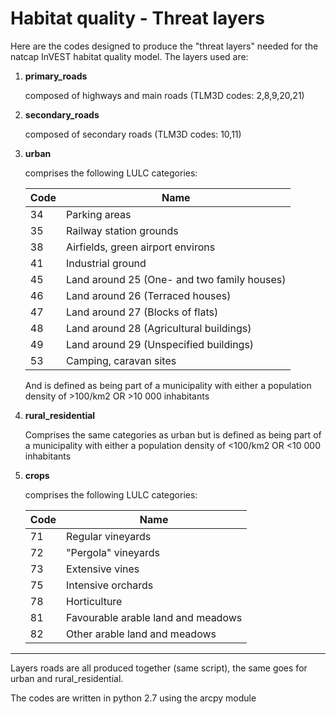 # Habitat quality - Threat layers

Here are the codes designed to produce the "threat layers" needed for the natcap InVEST habitat quality model. The layers used are:

1. **primary_roads**

   composed of highways and main roads (TLM3D codes: 2,8,9,20,21)

2. **secondary_roads**

   composed of secondary roads (TLM3D codes: 10,11)

3. **urban**

   comprises the following LULC categories: 

   | Code | Name                                        |
   | ---- | ------------------------------------------- |
   | 34   | Parking areas                               |
   | 35   | Railway station grounds                     |
   | 38   | Airfields, green airport environs           |
   | 41   | Industrial ground                           |
   | 45   | Land around 25 (One- and two family houses) |
   | 46   | Land around 26 (Terraced houses)            |
   | 47   | Land around 27 (Blocks of flats)            |
   | 48   | Land around 28 (Agricultural buildings)     |
   | 49   | Land around 29 (Unspecified buildings)      |
   | 53   | Camping, caravan sites                      |

   And is defined as being part of a municipality with either a population density of >100/km2 OR >10 000 inhabitants

4. **rural_residential**

   Comprises the same categories as urban but is defined as being part of a municipality with either a population density of <100/km2 OR <10 000 inhabitants

5. **crops**

   comprises the following LULC categories:

   | Code | Name                               |
   | ---- | ---------------------------------- |
   | 71   | Regular vineyards                  |
   | 72   | "Pergola" vineyards                |
   | 73   | Extensive vines                    |
   | 75   | Intensive orchards                 |
   | 78   | Horticulture                       |
   | 81   | Favourable arable land and meadows |
   | 82   | Other arable land and meadows      |

   

------

Layers roads are all produced together (same script), the same goes for urban and rural_residential.

The codes are written in python 2.7 using the arcpy module
